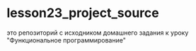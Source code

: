 # lesson23_project_source
это репозиторий с исходником домашнего задания к уроку "Функциональное программирование"